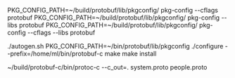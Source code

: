 PKG_CONFIG_PATH=~/build/protobuf/lib/pkgconfig/ pkg-config --cflags protobuf
PKG_CONFIG_PATH=~/build/protobuf/lib/pkgconfig/ pkg-config --libs protobuf
PKG_CONFIG_PATH=~/build/protobuf/lib/pkgconfig/ pkg-config --cflags --libs protobuf

./autogen.sh
PKG_CONFIG_PATH=~/bin/protobuf/lib/pkgconfig ./configure --prefix=/home/ml/bin/protobuf-c
make
make install

~/build/protobuf-c/bin/protoc-c --c_out=. system.proto people.proto
